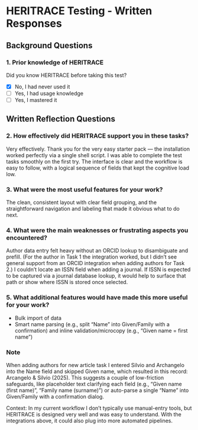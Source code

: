 # HERITRACE Testing - Written Responses

## Background Questions

### 1. Prior knowledge of HERITRACE

Did you know HERITRACE before taking this test?

- [X] No, I had never used it
- [ ] Yes, I had usage knowledge
- [ ] Yes, I mastered it

## Written Reflection Questions

### 2. How effectively did HERITRACE support you in these tasks?
Very effectively. Thank you for the very easy starter pack — the installation worked perfectly via a single shell script. I was able to complete the test tasks smoothly on the first try. The interface is clear and the workflow is easy to follow, with a logical sequence of fields that kept the cognitive load low.

### 3. What were the most useful features for your work?
The clean, consistent layout with clear field grouping, and the straightforward navigation and labeling that made it obvious what to do next.

### 4. What were the main weaknesses or frustrating aspects you encountered?
Author data entry felt heavy without an ORCID lookup to disambiguate and prefill. (For the author in Task 1 the integration worked, but I didn’t see general support from an ORCID integration when adding authors for Task 2.)
I couldn’t locate an ISSN field when adding a journal. If ISSN is expected to be captured via a journal database lookup, it would help to surface that path or show where ISSN is stored once selected.

### 5. What additional features would have made this more useful for your work?
- Bulk import of data
- Smart name parsing (e.g., split “Name” into Given/Family with a confirmation) and inline validation/microcopy (e.g., “Given name = first name”)

### Note
When adding authors for new article task I entered Silvio and Archangelo into the Name field and skipped Given name, which resulted in this record: Arcangelo & Silvio (2025). This suggests a couple of low-friction safeguards, like placeholder text clarifying each field (e.g., “Given name (first name)”, “Family name (surname)”) or auto-parse a single “Name” into Given/Family with a confirmation dialog.

Context: In my current workflow I don’t typically use manual-entry tools, but HERITRACE is designed very well and was easy to understand. With the integrations above, it could also plug into more automated pipelines.